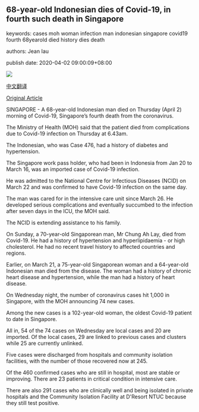 ## 68-year-old Indonesian dies of Covid-19, in fourth such death in Singapore

keywords: cases moh woman infection man indonesian singapore covid19 fourth 68yearold died history dies death

authors: Jean Iau

publish date: 2020-04-02 09:00:09+08:00

![](https://www.straitstimes.com/sites/default/files/styles/x_large/public/articles/2020/04/02/kccovid02.jpg?itok=R1I0bqUd)

[中文翻译](68-year-old%20Indonesian%20dies%20of%20Covid-19%2C%20in%20fourth%20such%20death%20in%20Singapore_zh.md)

[Original Article](https://www.straitstimes.com/singapore/fourth-coronavirus-death-in-singapore)

SINGAPORE - A 68-year-old Indonesian man died on Thursday (April 2) morning of Covid-19, Singapore’s fourth death from the coronavirus.

The Ministry of Health (MOH) said that the patient died from complications due to Covid-19 infection on Thursday at 6.43am.

The Indonesian, who was Case 476, had a history of diabetes and hypertension.

The Singapore work pass holder, who had been in Indonesia from Jan 20 to March 16, was an imported case of Covid-19 infection.

He was admitted to the National Centre for Infectious Diseases (NCID) on March 22 and was confirmed to have Covid-19 infection on the same day.

The man was cared for in the intensive care unit since March 26. He developed serious complications and eventually succumbed to the infection after seven days in the ICU, the MOH said.

The NCID is extending assistance to his family.

On Sunday, a 70-year-old Singaporean man, Mr Chung Ah Lay, died from Covid-19. He had a history of hypertension and hyperlipidaemia - or high cholesterol. He had no recent travel history to affected countries and regions.

Earlier, on March 21, a 75-year-old Singaporean woman and a 64-year-old Indonesian man died from the disease. The woman had a history of chronic heart disease and hypertension, while the man had a history of heart disease.

On Wednesday night, the number of coronavirus cases hit 1,000 in Singapore, with the MOH announcing 74 new cases.

Among the new cases is a 102-year-old woman, the oldest Covid-19 patient to date in Singapore.

All in, 54 of the 74 cases on Wednesday are local cases and 20 are imported. Of the local cases, 29 are linked to previous cases and clusters while 25 are currently unlinked.

Five cases were discharged from hospitals and community isolation facilities, with the number of those recovered now at 245.

Of the 460 confirmed cases who are still in hospital, most are stable or improving. There are 23 patients in critical condition in intensive care.

There are also 291 cases who are clinically well and being isolated in private hospitals and the Community Isolation Facility at D'Resort NTUC because they still test positive.